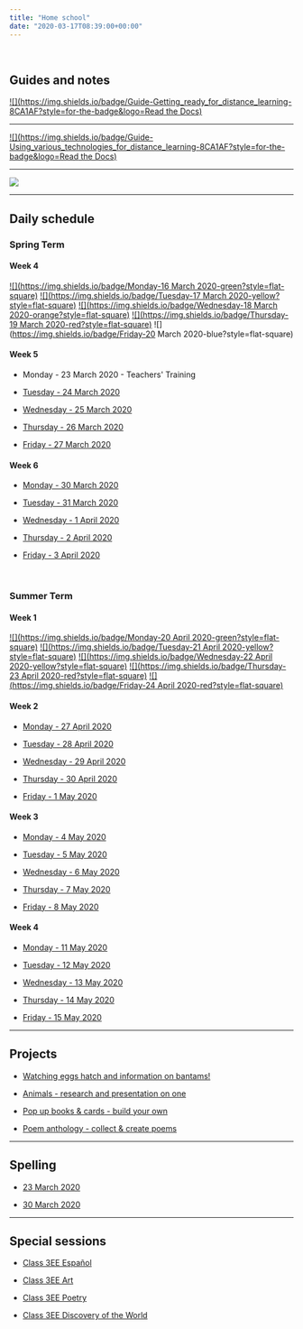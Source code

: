 ```yaml
---
title: "Home school"
date: "2020-03-17T08:39:00+00:00"
---
```


&nbsp;

## Guides and notes

[![](https://img.shields.io/badge/Guide-Getting_ready_for_distance_learning-8CA1AF?style=for-the-badge&logo=Read the Docs)](home_school/home_school_getting_ready/)

<hr>

[![](https://img.shields.io/badge/Guide-Using_various_technologies_for_distance_learning-8CA1AF?style=for-the-badge&logo=Read the Docs)](home_school/home_school_guide/)

<hr>

[![](https://img.shields.io/badge/Notes-Distance_learning_resources-00B057?style=for-the-badge&logo=Koding)](home_school/home_school_resources/)

<hr>

## Daily schedule

### Spring Term

#### Week 4

[![](https://img.shields.io/badge/Monday-16 March 2020-green?style=flat-square)](/home_school/spring/home_school_schedule_16Mar2020/) [![](https://img.shields.io/badge/Tuesday-17 March 2020-yellow?style=flat-square)](/home_school/spring/home_school_schedule_17Mar2020/) [![](https://img.shields.io/badge/Wednesday-18 March 2020-orange?style=flat-square)](/home_school/spring/home_school_schedule_18Mar2020/) [![](https://img.shields.io/badge/Thursday-19 March 2020-red?style=flat-square)](/home_school/spring/home_school_schedule_19Mar2020/) ![](https://img.shields.io/badge/Friday-20 March 2020-blue?style=flat-square)

#### Week 5

* Monday - 23 March 2020 - Teachers' Training

* [Tuesday - 24 March 2020](/home_school_schedule_24Mar2020/)

* [Wednesday - 25 March 2020](/home_school_schedule_25Mar2020/)

* [Thursday - 26 March 2020](/home_school_schedule_26Mar2020/)

* [Friday - 27 March 2020](/home_school_schedule_27Mar2020/)

#### Week 6

* [Monday - 30 March 2020](/home_school_schedule_30Mar2020/)

* [Tuesday - 31 March 2020](/home_school_schedule_31Mar2020/)

* [Wednesday - 1 April 2020](/home_school_schedule_01Apr2020/)

* [Thursday - 2 April 2020](/home_school_schedule_02Apr2020/)

* [Friday - 3 April 2020](/home_school_schedule_03Apr2020/)

<br>

### Summer Term

#### Week 1

[![](https://img.shields.io/badge/Monday-20 April 2020-green?style=flat-square)](/home_school_schedule_20Apr2020/) [![](https://img.shields.io/badge/Tuesday-21 April 2020-yellow?style=flat-square)](/home_school_schedule_21Apr2020/) [![](https://img.shields.io/badge/Wednesday-22 April 2020-yellow?style=flat-square)](/home_school_schedule_22Apr2020/) [![](https://img.shields.io/badge/Thursday-23 April 2020-red?style=flat-square)](/home_school_schedule_23Apr2020/) [![](https://img.shields.io/badge/Friday-24 April 2020-red?style=flat-square)](/home_school_schedule_24Apr2020/)

#### Week 2

* [Monday - 27 April 2020](/home_school_schedule_27Apr2020/)

* [Tuesday - 28 April 2020](/home_school_schedule_28Apr2020/)

* [Wednesday - 29 April 2020](/home_school_schedule_29Apr2020/)

* [Thursday - 30 April 2020](/home_school_schedule_30Apr2020/)

* [Friday - 1 May 2020](/home_school_schedule_01May2020/)

#### Week 3

* [Monday - 4 May 2020](/home_school_schedule_04May2020/)

* [Tuesday - 5 May 2020](/home_school_schedule_05May2020/)

* [Wednesday - 6 May 2020](/home_school_schedule_06May2020/)

* [Thursday - 7 May 2020](/home_school_schedule_07May2020/)

* [Friday - 8 May 2020](/home_school_schedule_08May2020/)

#### Week 4

* [Monday - 11 May 2020](/home_school_schedule_11May2020/)

* [Tuesday - 12 May 2020](/home_school_schedule_12May2020/)

* [Wednesday - 13 May 2020](/home_school_schedule_13May2020/)

* [Thursday - 14 May 2020](/home_school_schedule_14May2020/)

* [Friday - 15 May 2020](/home_school_schedule_15May2020/)

<hr>

## Projects

* [Watching eggs hatch and information on bantams!](/projects/project1/)

* [Animals - research and presentation on one](/projects/project2/)

* [Pop up books & cards - build your own](/projects/project3/)

* [Poem anthology - collect & create poems](/projects/project4/)

<hr>

## Spelling

* [23 March 2020](/spelling_23Mar2020/)

* [30 March 2020](/spelling_30Mar2020/)

<hr>

## Special sessions

* [Class 3EE Español](/home_school_español/)

* [Class 3EE Art](/home_school_art/)

* [Class 3EE Poetry](/home_school_poetry/)

* [Class 3EE Discovery of the World](/home_school_dow/)

<br/>
<br/>